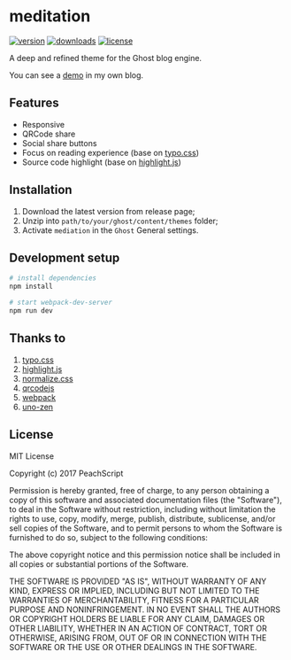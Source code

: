 # meditation
[![version](https://img.shields.io/github/release/PeachScript/meditation.svg)]() [![downloads](https://img.shields.io/github/downloads/PeachScript/meditation/total.svg)]() [![license](https://img.shields.io/github/license/PeachScript/meditation.svg)]()

A deep and refined theme for the Ghost blog engine.

You can see a [demo](http://www.peachis.me/) in my own blog.

## Features

- Responsive
- QRCode share
- Social share buttons
- Focus on reading experience (base on [typo.css](https://github.com/sofish/typo.css/))
- Source code highlight (base on [highlight.js](https://github.com/isagalaev/highlight.js))

## Installation

1. Download the latest version from release page;
2. Unzip into `path/to/your/ghost/content/themes` folder;
3. Activate `mediation` in the `Ghost` General settings.

## Development setup

```bash
# install dependencies
npm install

# start webpack-dev-server
npm run dev
```

## Thanks to

1. [typo.css](https://github.com/sofish/typo.css/)
2. [highlight.js](https://github.com/isagalaev/highlight.js)
3. [normalize.css](https://github.com/necolas/normalize.css/)
4. [qrcodejs](https://github.com/davidshimjs/qrcodejs)
5. [webpack](https://github.com/webpack/webpack)
6. [uno-zen](https://github.com/Kikobeats/uno-zen)

## License

MIT License

Copyright (c) 2017 PeachScript

Permission is hereby granted, free of charge, to any person obtaining a copy
of this software and associated documentation files (the "Software"), to deal
in the Software without restriction, including without limitation the rights
to use, copy, modify, merge, publish, distribute, sublicense, and/or sell
copies of the Software, and to permit persons to whom the Software is
furnished to do so, subject to the following conditions:

The above copyright notice and this permission notice shall be included in all
copies or substantial portions of the Software.

THE SOFTWARE IS PROVIDED "AS IS", WITHOUT WARRANTY OF ANY KIND, EXPRESS OR
IMPLIED, INCLUDING BUT NOT LIMITED TO THE WARRANTIES OF MERCHANTABILITY,
FITNESS FOR A PARTICULAR PURPOSE AND NONINFRINGEMENT. IN NO EVENT SHALL THE
AUTHORS OR COPYRIGHT HOLDERS BE LIABLE FOR ANY CLAIM, DAMAGES OR OTHER
LIABILITY, WHETHER IN AN ACTION OF CONTRACT, TORT OR OTHERWISE, ARISING FROM,
OUT OF OR IN CONNECTION WITH THE SOFTWARE OR THE USE OR OTHER DEALINGS IN THE
SOFTWARE.
